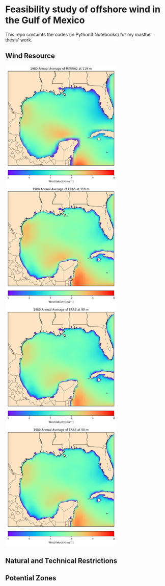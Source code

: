 # Feasibility study of offshore wind in the Gulf of Mexico
This repo containts the codes (in Python3 Notebooks) for my masther thesis' work.

## Wind Resource
<img src=https://github.com/dcanulr/offshore_mexico/blob/master/images/merra_anual_mean_119m.gif width="350"><img src=https://github.com/dcanulr/offshore_mexico/blob/master/images/era_anual_mean_119m.gif width="350">
<img src=https://github.com/dcanulr/offshore_mexico/blob/master/images/era_anual_mean_90m.gif width="350"><img src=https://github.com/dcanulr/offshore_mexico/blob/master/images/era_anual_mean_90m.gif width="350">
## Natural and Technical Restrictions

## Potential Zones
